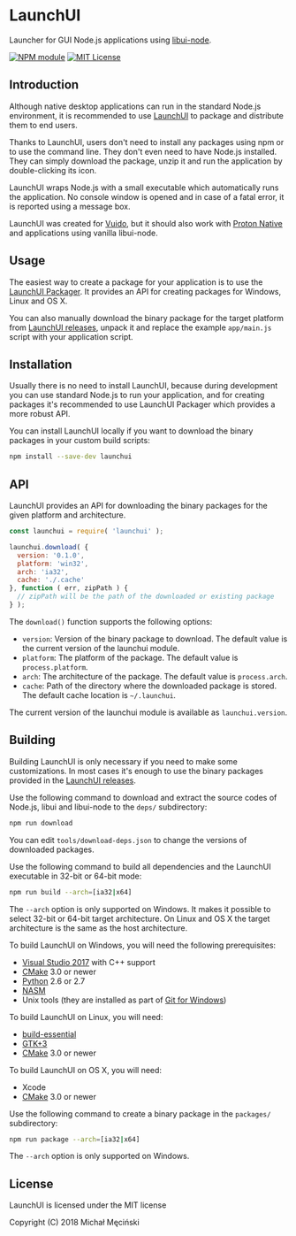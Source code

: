 # LaunchUI

Launcher for GUI Node.js applications using [libui-node](https://github.com/parro-it/libui-node).

[![NPM module](https://img.shields.io/npm/v/launchui.svg)](https://npmjs.org/package/launchui)
[![MIT License](https://img.shields.io/github/license/mimecorg/launchui.svg)](https://github.com/mimecorg/launchui/blob/master/LICENSE)

## Introduction

Although native desktop applications can run in the standard Node.js environment, it is recommended to use [LaunchUI](https://github.com/mimecorg/launchui) to package and distribute them to end users.

Thanks to LaunchUI, users don't need to install any packages using npm or to use the command line. They don't even need to have Node.js installed. They can simply download the package, unzip it and run the application by double-clicking its icon.

LaunchUI wraps Node.js with a small executable which automatically runs the application. No console window is opened and in case of a fatal error, it is reported using a message box.

LaunchUI was created for [Vuido](https://github.com/mimecorg/vuido), but it should also work with [Proton Native](https://proton-native.js.org/) and applications using vanilla libui-node.

## Usage

The easiest way to create a package for your application is to use the [LaunchUI Packager](https://github.com/mimecorg/launchui-packager). It provides an API for creating packages for Windows, Linux and OS X.

You can also manually download the binary package for the target platform from [LaunchUI releases](https://github.com/mimecorg/launchui/releases), unpack it and replace the example `app/main.js` script with your application script.

## Installation

Usually there is no need to install LaunchUI, because during development you can use standard Node.js to run your application, and for creating packages it's recommended to use LaunchUI Packager which provides a more robust API.

You can install LaunchUI locally if you want to download the binary packages in your custom build scripts:

```bash
npm install --save-dev launchui
```

## API

LaunchUI provides an API for downloading the binary packages for the given platform and architecture.

```js
const launchui = require( 'launchui' );

launchui.download( {
  version: '0.1.0',
  platform: 'win32',
  arch: 'ia32',
  cache: './.cache'
}, function ( err, zipPath ) {
  // zipPath will be the path of the downloaded or existing package
} );
```

The `download()` function supports the following options:

- `version`: Version of the binary package to download. The default value is the current version of the launchui module.
- `platform`: The platform of the package. The default value is `process.platform`.
- `arch`: The architecture of the package. The default value is `process.arch`.
- `cache`: Path of the directory where the downloaded package is stored. The default cache location is `~/.launchui`.

The current version of the launchui module is available as `launchui.version`.

## Building

Building LaunchUI is only necessary if you need to make some customizations. In most cases it's enough to use the binary packages provided in the [LaunchUI releases](https://github.com/mimecorg/launchui/releases).

Use the following command to download and extract the source codes of Node.js, libui and libui-node to the `deps/` subdirectory:

```bash
npm run download
```

You can edit `tools/download-deps.json` to change the versions of downloaded packages.

Use the following command to build all dependencies and the LaunchUI executable in 32-bit or 64-bit mode:

```bash
npm run build --arch=[ia32|x64]
```

The `--arch` option is only supported on Windows. It makes it possible to select 32-bit or 64-bit target architecture. On Linux and OS X the target architecture is the same as the host architecture.

To build LaunchUI on Windows, you will need the following prerequisites:

- [Visual Studio 2017](https://www.visualstudio.com/downloads/) with C++ support
- [CMake](https://cmake.org/download/) 3.0 or newer
- [Python](https://www.python.org/downloads/) 2.6 or 2.7
- [NASM](http://www.nasm.us/)
- Unix tools (they are installed as part of [Git for Windows](http://git-scm.com/download/win))

To build LaunchUI on Linux, you will need:

- [build-essential](https://packages.ubuntu.com/xenial/build-essential)
- [GTK+3](https://packages.ubuntu.com/source/xenial/gtk+3.0)
- [CMake](https://cmake.org/download/) 3.0 or newer

To build LaunchUI on OS X, you will need:

- Xcode
- [CMake](https://cmake.org/download/) 3.0 or newer

Use the following command to create a binary package in the `packages/` subdirectory:

```bash
npm run package --arch=[ia32|x64]
```

The `--arch` option is only supported on Windows.

## License

LaunchUI is licensed under the MIT license

Copyright (C) 2018 Michał Męciński
